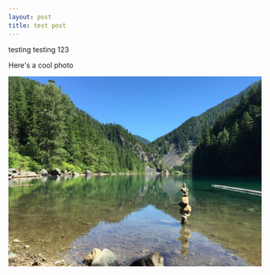 ```yaml
---
layout: post
title: test post
---
```


testing testing 123

Here's a cool photo

![lake](https://github.com/mitchso/mitchso.github.io/blob/master/images/lake.jpg)